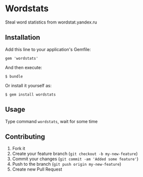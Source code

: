 # Wordstats

Steal word statistics from wordstat.yandex.ru

## Installation

Add this line to your application's Gemfile:

    gem 'wordstats'

And then execute:

    $ bundle

Or install it yourself as:

    $ gem install wordstats

## Usage

Type command `wordstats`, wait for some time


## Contributing

1. Fork it
2. Create your feature branch (`git checkout -b my-new-feature`)
3. Commit your changes (`git commit -am 'Added some feature'`)
4. Push to the branch (`git push origin my-new-feature`)
5. Create new Pull Request
